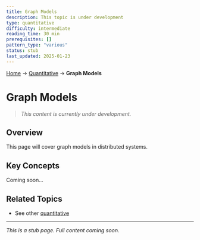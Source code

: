 ```yaml
---
title: Graph Models
description: This topic is under development
type: quantitative
difficulty: intermediate
reading_time: 30 min
prerequisites: []
pattern_type: "various"
status: stub
last_updated: 2025-01-23
---
```


<!-- Navigation -->
[Home](../introduction/index.md) → [Quantitative](index.md) → **Graph Models**

# Graph Models

> *This content is currently under development.*

## Overview

This page will cover graph models in distributed systems.

## Key Concepts

Coming soon...

## Related Topics

- See other [quantitative](index.md)

---

*This is a stub page. Full content coming soon.*
